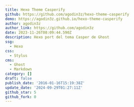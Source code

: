 ```yaml
---
title: Hexo Theme Casperify
github: https://github.com/agodin3z/hexo-theme-casperify
demo: https://agodin3z.github.io/hexo-theme-casperify
author: agodin3z
author_link: https://github.com/agodin3z
date: 2023-11-26T08:09:44.590Z
description: Hexo port del tema Casper de Ghost
ssg:
  - Hexo
css:
  - Stylus
cms:
  - Ghost
  - Markdown
category: []
draft: false
publish_date: '2016-01-16T15:19:38Z'
update_date: '2024-09-29T01:27:11Z'
github_star: 5
github_fork: 0
---
```

